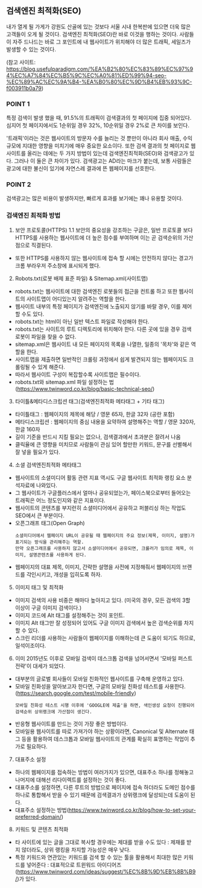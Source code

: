 ## 검색엔진 최적화(SEO)

내가 열게 될 가게가 강원도 산골에 있는 것보다 서울 시내 한복판에 있으면 더욱 많은 고객들이 오게 될 것이다.
검색엔진 최적화(SEO)란 바로 이것을 행하는 것이다.
사람들이 자주 드나드는 바로 그 포인트에 내 웹사이트가 위치해야 더 많은 트래픽, 세일즈가 발생할 수 있는 것이다.

(참고 사이트: https://blog.usefulparadigm.com/%EA%B2%80%EC%83%89%EC%97%94%EC%A7%84%EC%B5%9C%EC%A0%81%ED%99%94-seo-%EC%89%AC%EC%9A%B4-%EA%B0%80%EC%9D%B4%EB%93%9C-f003911b0a79)

### POINT 1
특정 검색이 발생 했을 때, 91.5%의 트래픽이 검색결과의 첫 페이지에 집중 되어있다.
심지어 첫 페이지에서도 1순위일 경우 32%, 10순위일 경우 2%로 큰 차이를 보인다.

'트래픽'이라는 것은 웹사이트의 방문자 수를 늘리는 것 뿐만이 아니라 회사 매출, 수익규모에 지대한 영향을 미치기에 매우 중요한 요소이다.
또한 검색 결과의 첫 페이지로 웹사이트를 올리는 데에는 두 가지 방법이 있는데 검색엔진최적화(SEO)와 검색광고가 있다.
그러나 이 둘은 큰 차이가 있다.
검색광고는 AD라는 마크가 붙는데, 보통 사람들은 광고에 대한 불신이 있기에 자연스레 결과에 뜬 웹페이지를 선호한다.


### POINT 2
검색광고는 많은 비용이 발생하지만, 빠르게 효과를 보기에는 꽤나 유용할 것이다.

### 검색엔진 최적화 방법
1. 보안 프로토콜(HTTPS)
1.1 보안의 중요성을 강조하는 구글은, 일반 프로토콜 보다 HTTPS를 사용하는 웹사이트에 더 높은 점수를 부여하며 이는 곧 검색순위의 가산점으로 직결된다.
  - 또한 HTTPS를 사용하지 않는 웹사이트에 접속 할 시에는 안전하지 않다는 경고가 크롬 부라우저 주소창에 표시되게 했다.
2. Robots.txt(로봇 배제 표준 파일) & Sitemap.xml(사이트맵)
  - robots.txt는 웹사이트에 대한 검색엔진 로봇들의 접근을 컨트롤 하고 또한 웹사이트의 사이트맵이 어디있는지 알려주는 역할을 한다.
  - 웹사이트 내부의 특정 페이지가 검색엔진에 노출되지 않기를 바랄 경우, 이를 제어할 수도 있다.
  - robots.txt는 html이 아닌 일반 텍스트 파일로 작성해야 한다.
  - robots.txt는 사이트의 루트 디렉토리에 위치해야 한다. 다른 곳에 있을 경우 검색로봇이 파일을 찾을 수 없다.
  - sitemap.xml은 웹사이트 내 모든 페이지의 목록을 나열한, 일종의 '목차'와 같은 역할을 한다.
  - 사이트맵을 제출하면 일반적인 크롤링 과정에서 쉽게 발견되지 않는 웹페이지도 크롤링될 수 있게 해준다.
  - 따라서 웹사이트 구성이 복잡할수록 사이트맵은 필수이다.
  - robots.txt와 sitemap.xml 파일 설정하는 법(https://www.twinword.co.kr/blog/basic-technical-seo/)
3. 타이틀&메타디스크립션 태그(검색엔진최적화 메타태그 + 기타 태그)
  - 타이틀태그 : 웹페이지의 제목에 해당 / 영문 65자, 한글 32자 (공란 포함)
  - 메타디스크립션 : 웹페이지의 중심 내용을 요약하여 설명해주는 역할 / 영문 320자, 한글 160자
  - 길이 기준을 반드시 지킬 필요는 없으나, 검색결과에서 초과분은 잘려서 나옴
  - 클릭율에 큰 영향을 미치므로 사람들이 관심 있어 할만한 키워드, 문구를 선별해서 잘 넣을 필요가 있다.
4. 소셜 검색엔진최적화 메타태그
  - 웹사이트의 소셜미디어 활동 관련 지표 역시도 구글 웹사이트 최적화 랭킹 요소 분석자료에 나와있다.
  - 그 웹사이트가 구글플러스에서 얼마나 공유되었는가, 페이스북으로부터 들어오는 트래픽은 어느 정도인지와 같은 지표이다.
  - 웹사이트의 콘텐츠를 부지런히 소셜미디어에서 공유하고 퍼블리싱 하는 작업도 SEO에서 큰 부분이다.
  - 오픈그래프 태그(Open Graph)
    ```
    소셜미디어에서 웹페이지 URL이 공유될 때 웹페이지의 주요 정보(제목, 이미지, 설명)가 표기되는 방식을 관리해주는 역할.
    만약 오픈그래프를 사용하지 않고서 소셜미디어에서 공유되면, 크롤러가 임의로 제목, 이미지, 설명콘텐츠를 사용하게 된다.
    ```
  - 웹페이지의 대표 제목, 이미지, 간략한 설명을 사전에 지정해줘서 웹페이지의 브랜드를 각인시키고, 개성을 입히도록 하자.
5. 이미지 태그 및 최적화
  - 이미지 검색의 사용 비중은 해마다 높아지고 있다. (미국의 경우, 모든 검색의 3할 이상이 구글 이미지 검색이다.)
  - 이미지 코드에 Alt 태그를 설정해주는 것이 포인트.
  - 이미지 Alt 태그만 잘 성정되어 있어도 구글 이미지 검색에서 높은 검색순위를 차지할 수 있다.
  - 스크린 리더를 사용하는 사람들이 웹페이지를 이해하는데 큰 도움이 되기도 하므로, 일석이조이다.
6. 이미 2015년도 이후로 모바일 검색이 데스크톱 검색을 넘어서면서 '모바일 퍼스트 전략'이 대세가 되었다.
  - 대부분의 글로벌 회사들이 모바일 친화적인 웹사이트를 구축해 운영하고 있다.
  - 모바일 친화성을 알아보고자 한다면, 구글의 모바일 친화성 테스트를 사용한다.(https://search.google.com/test/mobile-friendly)
    ```
    모바일 친화성 테스트 시행 이후에 'GOOGLE에 제출'을 하면, 색인생성 요청이 진행되어 검색순위 상위랭크에 가산점이 생긴다. 
    ```
  - 반응형 웹사이트를 만드는 것이 가장 좋은 방법이다.
  - 모바일용 웹사이트를 따로 가져가야 하는 상황이라면, Canonical 및 Alternate 태그 등을 활용하여 데스크톱과 모바일 웹사이트의 관계를 확실히 표명하는 작업이 추가로 필요하다.
7. 대표주소 설정
  - 하나의 웹페이지를 접속하는 방법이 여러가지가 있으면, 대표주소 하나를 정해놓고 나머지에 대해선 리다이렉트를 설정하는 것이 좋다.
  - 대표주소를 설정하면, 다른 루트의 방법으로 페이지에 접속 하더라도 도메인 점수를 하나로 통합해서 받을 수 있기 때문에 검색결과가 상위랭크에 달성되는데 도움이 된다.
  - 대표주소 설정하는 방법(https://www.twinword.co.kr/blog/how-to-set-your-preferred-domain/)
8. 키워드 및 콘텐츠 최적화
  - 타 사이트에 있는 글을 그대로 복사할 경우에는 제대를 받을 수도 있다 : 제재를 받지 않더라도, 상위 랭킹을 차지할 가능성은 매우 낮다.
  - 특정 키워드와 연관있는 키워드를 검색 할 수 있는 툴을 활용해서 최대한 많은 키워드를 넣어준다 : 대표적으로 트윈워드 아이디어즈(https://www.twinword.com/ideas/suggest/%EC%8B%9D%EB%8B%B9/)가 있다.
